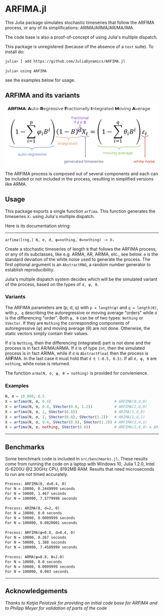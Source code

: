 # ARFIMA.jl
This Julia package simulates stochastic timeseries that follow the ARFIMA process, or any of its simplifications: ARIMA/ARMA/AR/MA/IMA.

The code base is also a proof-of-concept of using Julia's multiple dispatch.

This package is unregistered (because of the absence of a `test` suite). To install do:
```
julia> ] add https://github.com/JuliaDynamics/ARFIMA.jl

julia> using ARFIMA
```
see the examples below for usage.

## ARFIMA and its variants
![the ARFIMA process](ARFIMA.png)

The ARFIMA process is composed out of several components and each can be included or not included in the process, resulting in simplified versions like ARMA.

## Usage
This package exports a single function `arfima`. This function  generates the timeseries `Xₜ` using Julia's multiple dispatch.

Here is its documentation string:

---

    arfima([rng,] N, σ, d, φ=nothing, θ=nothing) -> Xₜ
Create a stochastic timeseries of length `N` that follows the ARFIMA
process, or any of its subclasses, like e.g. ARMA, AR, ARIMA, etc., see below.
`σ` is the standard deviation of the white noise used to generate the
process. The first optional argument is an `AbstractRNG`, a random
number generator to establish reproducibility.

Julia's multiple dispatch system decides which will be the simulated variant
of the process, based on the types of `d, φ, θ`.

### Variants
The ARFIMA parameters are (p, d, q) with `p = length(φ)` and `q = length(θ)`,
with `p, q` describing the autoregressive or moving average "orders" while
`d` is the differencing "order".
Both `φ, θ` can be of two types: `Nothing` or `SVector`. If they are `Nothing`
the corresponding components of autoregressive (φ) and moving average (θ)
are not done. Otherwise, the static vectors simply contain their values.

If `d` is `Nothing`, then the differencing (integrated)
part is not done and the process is in fact AR/MA/ARMA.
If `d` is of type `Int`, then the simulated process is in fact ARIMA,
while if `d` is `AbstractFloat` then the process is AR**F**IMA.
In the last case it must hold that `d ∈ (-0.5, 0.5)`.
If all `d, φ, θ` are `nothing`, white noise is returned.

The function `arma(N, σ, φ, θ = nothing)` is provided for convienience.

### Examples
```julia
N, σ = 10_000, 0.5
X = arfima(N, σ, 0.4)                             # ARFIMA(0,d,0)
X = arfima(N, σ, 0.4, SVector(0.8, 1.2))          # ARFIMA(2,d,0)
X = arfima(N, σ, 1, SVector(0.8))                 # ARIMA(1,d,0)
X = arfima(N, σ, 1, SVector(0.8), SVector(1.2))   # ARIMA(1,d,1)
X = arfima(N, σ, 0.4, SVector(0.8), SVector(1.2)) # ARFIMA(1,d,1)
X = arfima(N, σ, nothing, SVector(0.8))           # ARFIMA(1,0,0) ≡ AR(1)
```

---

## Benchmarks
Some benchmark code is included in `src/benchmarks.jl`. These results come
from running the code on a laptop with Windows 10, Julia 1.2.0, Intel i5-6200U @2.30GHz CPU, 8192MB RAM. Results that need microseconds to run are not timed accurately.

```
Process: ARFIMA(0, d=0.4, 0)
For N = 10000, 0.2449999 seconds
For N = 50000, 1.467 seconds
For N = 100000, 7.5779998 seconds

Process: ARIMA(0, d=2, 0)
For N = 10000, 0.0 seconds
For N = 50000, 0.0009999 seconds
For N = 100000, 0.0020001 seconds

Process: ARFIMA(φ=0.8, d=0.4, 0)
For N = 10000, 0.267 seconds
For N = 50000, 1.388 seconds
For N = 100000, 7.4589999 seconds

Process: ARMA(φ=0.8, θ=2.0)
For N = 10000, 0.0 seconds
For N = 50000, 0.0009999 seconds
For N = 100000, 0.003 seconds
```

---

## Acknowledgements
*Thanks to Katjia Polotzek for providing an initial code base for ARFIMA and to Philipp Meyer for validation of parts of the code*
